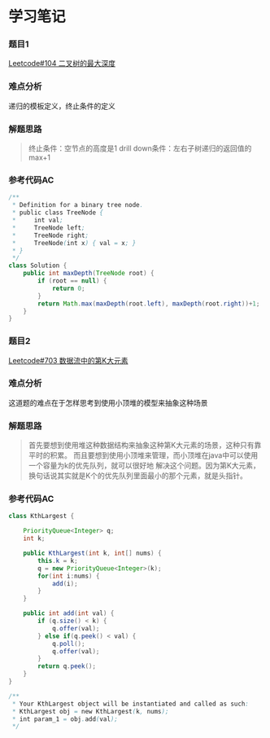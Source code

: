 # 学习笔记

### 题目1

[Leetcode#104 二叉树的最大深度](https://leetcode-cn.com/problems/maximum-depth-of-binary-tree//)
### 难点分析
递归的模板定义，终止条件的定义

### 解题思路
> 终止条件：空节点的高度是1
  drill down条件：左右子树递归的返回值的max+1

### 参考代码AC
```Java
/**
 * Definition for a binary tree node.
 * public class TreeNode {
 *     int val;
 *     TreeNode left;
 *     TreeNode right;
 *     TreeNode(int x) { val = x; }
 * }
 */
class Solution {
    public int maxDepth(TreeNode root) {
        if (root == null) {
            return 0;
        }
        return Math.max(maxDepth(root.left), maxDepth(root.right))+1;
    }
}
```


### 题目2
[Leetcode#703 数据流中的第K大元素](https://leetcode-cn.com/problems/kth-largest-element-in-a-stream/)

### 难点分析
这道题的难点在于怎样思考到使用小顶堆的模型来抽象这种场景

### 解题思路
> 首先要想到使用堆这种数据结构来抽象这种第K大元素的场景，这种只有靠平时的积累。
而且要想到使用小顶堆来管理，而小顶堆在java中可以使用一个容量为k的优先队列，就可以很好地
解决这个问题。因为第K大元素，换句话说其实就是K个的优先队列里面最小的那个元素，就是头指针。

### 参考代码AC
```Java
class KthLargest {

    PriorityQueue<Integer> q;
    int k;

    public KthLargest(int k, int[] nums) {
        this.k = k;
        q = new PriorityQueue<Integer>(k);
        for(int i:nums) {
            add(i);
        }
    }

    public int add(int val) {
        if (q.size() < k) {
            q.offer(val);
        } else if(q.peek() < val) {
            q.poll();
            q.offer(val);
        }
        return q.peek();
    }
}

/**
 * Your KthLargest object will be instantiated and called as such:
 * KthLargest obj = new KthLargest(k, nums);
 * int param_1 = obj.add(val);
 */
```